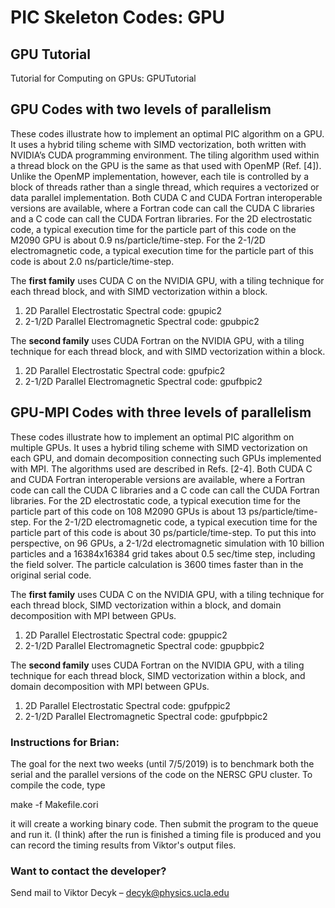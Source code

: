 # PIC Skeleton Codes:  GPU

## GPU Tutorial

Tutorial for Computing on GPUs: GPUTutorial



## GPU Codes with two levels of parallelism

These codes illustrate how to implement an optimal PIC algorithm on a GPU. It uses a hybrid tiling scheme with SIMD vectorization, both written with NVIDIA’s CUDA programming environment. The tiling algorithm used within a thread block on the GPU is the same as that used with OpenMP (Ref. [4]). Unlike the OpenMP implementation, however, each tile is controlled by a block of threads rather than a single thread, which requires a vectorized or data parallel implementation. Both CUDA C and CUDA Fortran interoperable versions are available, where a Fortran code can call the CUDA C libraries and a C code can call the CUDA Fortran libraries. For the 2D electrostatic code, a typical execution time for the particle part of this code on the M2090 GPU is about 0.9 ns/particle/time-step. For the 2-1/2D electromagnetic code, a typical execution time for the particle part of this code is about 2.0 ns/particle/time-step.

 

The __first family__ uses CUDA C on the NVIDIA GPU, with a tiling technique for each thread block, and with SIMD vectorization within a block.

1. 2D Parallel Electrostatic Spectral code:  gpupic2
2. 2-1/2D Parallel Electromagnetic Spectral code:  gpubpic2

The __second family__ uses CUDA Fortran on the NVIDIA GPU, with a tiling technique for each thread block, and with SIMD vectorization within a block.

1. 2D Parallel Electrostatic Spectral code:  gpufpic2
2. 2-1/2D Parallel Electromagnetic Spectral code:  gpufbpic2



## GPU-MPI Codes with three levels of parallelism

These codes illustrate how to implement an optimal PIC algorithm on multiple GPUs. It uses a hybrid tiling scheme with SIMD vectorization on each GPU, and domain decomposition connecting such GPUs implemented with MPI. The algorithms used are described in Refs. [2-4]. Both CUDA C and CUDA Fortran interoperable versions are available, where a Fortran code can call the CUDA C libraries and a C code can call the CUDA Fortran libraries. For the 2D electrostatic code, a typical execution time for the particle part of this code on 108 M2090 GPUs is about 13 ps/particle/time-step. For the 2-1/2D electromagnetic code, a typical execution time for the particle part of this code is about 30 ps/particle/time-step. To put this into perspective, on 96 GPUs, a 2-1/2d electromagnetic simulation with 10 billion particles and a 16384x16384 grid takes about 0.5 sec/time step, including the field solver. The particle calculation is 3600 times faster than in the original serial code.



The __first family__ uses CUDA C on the NVIDIA GPU, with a tiling technique for each thread block, SIMD vectorization within a block, and domain decomposition with MPI between GPUs.

1. 2D Parallel Electrostatic Spectral code:  gpuppic2
2. 2-1/2D Parallel Electromagnetic Spectral code:  gpupbpic2

The __second family__ uses CUDA Fortran on the NVIDIA GPU, with a tiling technique for each thread block, SIMD vectorization within a block, and domain decomposition with MPI between GPUs.

1. 2D Parallel Electrostatic Spectral code:  gpufppic2
2. 2-1/2D Parallel Electromagnetic Spectral code:  gpufpbpic2


### Instructions for Brian:

The goal for the next two weeks (until 7/5/2019) is to benchmark both the serial and the parallel versions of the code on the NERSC GPU cluster.  To compile the code, type

make -f Makefile.cori

it will create a working binary code.  Then submit the program to the queue and run it.  (I think) after the run is finished a timing file is produced and you can record the timing results from Viktor's output files.


### Want to contact the developer?

Send mail to Viktor Decyk – decyk@physics.ucla.edu 


